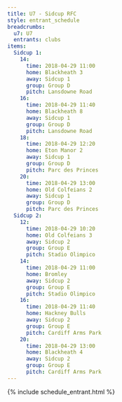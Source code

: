 ```yaml
---
title: U7 - Sidcup RFC
style: entrant_schedule
breadcrumbs:
  u7: U7
  entrants: clubs
items:
  Sidcup 1:
    14:
      time: 2018-04-29 11:00
      home: Blackheath 3
      away: Sidcup 1
      group: Group D
      pitch: Lansdowne Road
    16:
      time: 2018-04-29 11:40
      home: Blackheath 8
      away: Sidcup 1
      group: Group D
      pitch: Lansdowne Road
    18:
      time: 2018-04-29 12:20
      home: Eton Manor 2
      away: Sidcup 1
      group: Group D
      pitch: Parc des Princes
    20:
      time: 2018-04-29 13:00
      home: Old Colfeians 2
      away: Sidcup 1
      group: Group D
      pitch: Parc des Princes
  Sidcup 2:
    12:
      time: 2018-04-29 10:20
      home: Old Colfeians 3
      away: Sidcup 2
      group: Group E
      pitch: Stadio Olimpico
    14:
      time: 2018-04-29 11:00
      home: Bromley
      away: Sidcup 2
      group: Group E
      pitch: Stadio Olimpico
    16:
      time: 2018-04-29 11:40
      home: Hackney Bulls
      away: Sidcup 2
      group: Group E
      pitch: Cardiff Arms Park
    20:
      time: 2018-04-29 13:00
      home: Blackheath 4
      away: Sidcup 2
      group: Group E
      pitch: Cardiff Arms Park
---
```


{% include schedule_entrant.html %}
